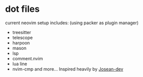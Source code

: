 # dot files

current neovim setup includes:
(using packer as plugin manager)

- treesitter
- telescope
- harpoon
- mason
- lsp
- comment.nvim
- lua line
- nvim-cmp
  and more...
  Inspired heavily by [Josean-dev](https://github.com/josean-dev/dev-environment-files)
